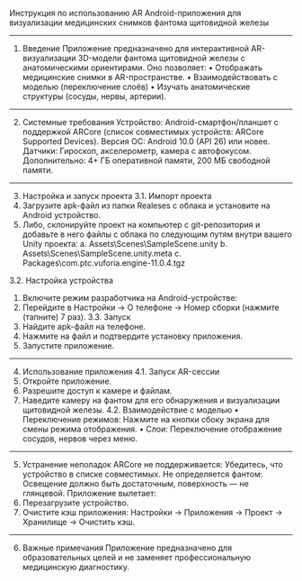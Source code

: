 Инструкция по использованию AR Android-приложения для визуализации медицинских снимков фантома щитовидной железы
________________________________________
1. Введение
Приложение предназначено для интерактивной AR-визуализации 3D-модели фантома щитовидной железы с анатомическими ориентирами. Оно позволяет:
•	Отображать медицинские снимки в AR-пространстве.
•	Взаимодействовать с моделью (переключение слоёв)
•	Изучать анатомические структуры (сосуды, нервы, артерии).
________________________________________
2. Системные требования
Устройство: Android-смартфон/планшет с поддержкой ARCore (список совместимых устройств: ARCore Supported Devices).
Версия ОС: Android 10.0 (API 26) или новее.
Датчики: Гироскоп, акселерометр, камера с автофокусом.
Дополнительно: 4+ ГБ оперативной памяти, 200 МБ свободной памяти.
________________________________________
3. Настройка и запуск проекта
3.1. Импорт проекта
1.	Загрузите apk-файл из папки Realeses с облака и установите на Android устройство.
2.	Либо, склонируйте проект на компьютер с git-репозитория и добавьте в него файлы с облака по следующим путям внутри вашего Unity проекта:
a.	Assets\Scenes\SampleScene.unity
b.	Assets\Scenes\SampleScene.unity.meta
c.	Packages\com.ptc.vuforia.engine-11.0.4.tgz

3.2. Настройка устройства
1.	Включите режим разработчика на Android-устройстве:
2.	Перейдите в Настройки → О телефоне → Номер сборки (нажмите (тапните) 7 раз).
3.3. Запуск
1.	Найдите apk-файл на телефоне.
2.	Нажмите на файл и подтвердите установку приложения.
3.	Запустите приложение.
________________________________________
4. Использование приложения
4.1. Запуск AR-сессии
1.	Откройте приложение.
2.	Разрешите доступ к камере и файлам.
3.	Наведите камеру на фантом для его обнаружения и визуализации щитовидной железы.
4.2. Взаимодействие с моделью
•	Переключение режимов: Нажмите на кнопки сбоку экрана для смены режима отображения.
•	Слои: Переключение отображение сосудов, нервов через меню.
________________________________________
5. Устранение неполадок
ARCore не поддерживается: 
Убедитесь, что устройство в списке совместимых.
Не определяется фантом:
Освещение должно быть достаточным, поверхность — не глянцевой.
Приложение вылетает:
1.	Перезагрузите устройство.
2.	Очистите кэш приложения: Настройки → Приложения → Проект → Хранилище → Очистить кэш.
________________________________________
6. Важные примечания
Приложение предназначено для образовательных целей и не заменяет профессиональную медицинскую диагностику.
